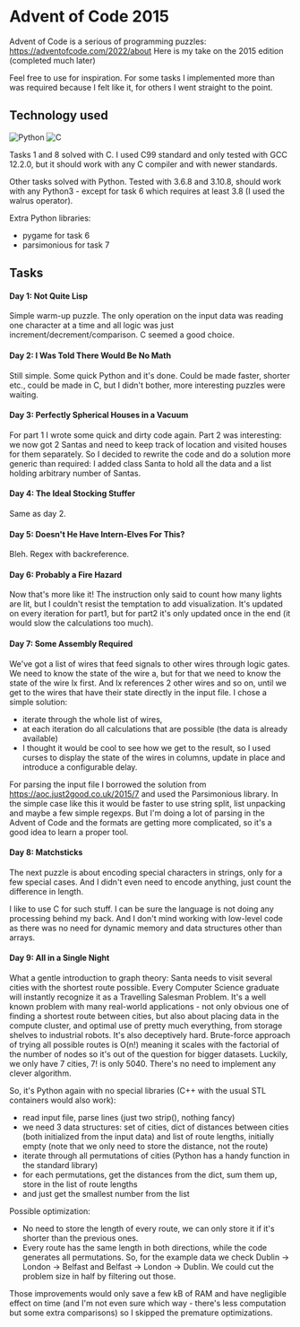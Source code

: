 # Advent of Code 2015

Advent of Code is a serious of programming puzzles: https://adventofcode.com/2022/about
Here is my take on the 2015 edition (completed much later)

Feel free to use for inspiration. For some tasks I implemented more than was
required because I felt like it, for others I went straight to the point.

## Technology used

![Python](https://img.shields.io/badge/python-3-blue) ![C](https://img.shields.io/badge/C-C99-green)

Tasks 1 and 8 solved with C. I used C99 standard and only tested with GCC 12.2.0, but it should work with any C
compiler and with newer standards. 

Other tasks solved with Python. Tested with 3.6.8 and 3.10.8, should work with any Python3 - except for task 6 which 
requires at least 3.8 (I used the walrus operator).

Extra Python libraries:
* pygame for task 6
* parsimonious for task 7

## Tasks

#### Day 1: Not Quite Lisp

Simple warm-up puzzle. The only operation on the input data was reading one character at a time and all
logic was just increment/decrement/comparison. C seemed a good choice. 

#### Day 2: I Was Told There Would Be No Math

Still simple. Some quick Python and it's done. Could be made faster, shorter etc., could be made in C,
but I didn't bother, more interesting puzzles were waiting.

#### Day 3: Perfectly Spherical Houses in a Vacuum

For part 1 I wrote some quick and dirty code again. Part 2 was interesting: we now got 2 Santas and need to keep
track of location and visited houses for them separately. So I decided to rewrite the code and do a solution more
generic than required: I added class Santa to hold all the data and a list holding arbitrary number of Santas.

#### Day 4: The Ideal Stocking Stuffer

Same as day 2.

#### Day 5: Doesn't He Have Intern-Elves For This?

Bleh. Regex with backreference.

#### Day 6: Probably a Fire Hazard

Now that's more like it! The instruction only said to count how many lights are lit, but I couldn't resist
the temptation to add visualization. It's updated on every iteration for part1, but for part2 it's only
updated once in the end (it would slow the calculations too much).

#### Day 7: Some Assembly Required

We've got a list of wires that feed signals to other wires through logic gates. We need to know the state of the wire a,
but for that we need to know the state of the wire lx first. And lx references 2 other wires and so on, until we get
to the wires that have their state directly in the input file. I chose a simple solution:
* iterate through the whole list of wires,
* at each iteration do all calculations that are possible (the data is already available)
* I thought it would be cool to see how we get to the result, so I used curses to display the state of the wires in columns,
update in place and introduce a configurable delay.

For parsing the input file I borrowed the solution from https://aoc.just2good.co.uk/2015/7 and used the Parsimonious library.
In the simple case like this it would be faster to use string split, list unpacking and maybe a few simple regexps. But I'm
doing a lot of parsing in the Advent of Code and the formats are getting more complicated, so it's a good idea to learn a
proper tool.

#### Day 8: Matchsticks

The next puzzle is about encoding special characters in strings, only for a few special cases. And I didn't even need to
encode anything, just count the difference in length. 

I like to use C for such stuff. I can be sure the language is not doing any processing behind my back. And I don't mind
working with low-level code as there was no need for dynamic memory and data structures other than arrays.


#### Day 9: All in a Single Night

What a gentle introduction to graph theory: Santa needs to visit several cities with the shortest route possible.
Every Computer Science graduate will instantly recognize it as a Travelling Salesman Problem. It's a well known
problem with many real-world applications - not only obvious one of finding a shortest route between cities, but
also about placing data in the compute cluster, and optimal use of pretty much everything, from storage shelves
to industrial robots. It's also deceptively hard. Brute-force approach of trying all possible routes
is O(n!) meaning it scales with the factorial of the number of nodes so it's out of the question for bigger datasets.
Luckily, we only have 7 cities, 7! is only 5040. There's no need to implement any clever algorithm.

So, it's Python again with no special libraries (C++ with the usual STL containers would also work):
* read input file, parse lines (just two strip(), nothing fancy)
* we need 3 data structures: set of cities, dict of distances between cities (both initialized from the input data)
and list of route lengths, initially empty (note that we only need to store the distance, not the route)
* iterate through all permutations of cities (Python has a handy function in the standard library)
* for each permutations, get the distances from the dict, sum them up, store in the list of route lengths
* and just get the smallest number from the list

Possible optimization:
* No need to store the length of every route, we can only store it if it's shorter than the previous ones.
* Every route has the same length in both directions, while the code generates all permutations. So, for
the example data we check Dublin -> London -> Belfast and Belfast -> London -> Dublin. We could cut
the problem size in half by filtering out those.

Those improvements would only save a few kB of RAM and have negligible effect on time (and I'm not even sure which
way - there's less computation but some extra comparisons) so I skipped the premature optimizations.